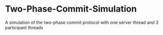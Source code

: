 # Two-Phase-Commit-Simulation
A simulation of the two-phase commit protocol with one server thread and 3 participant threads
